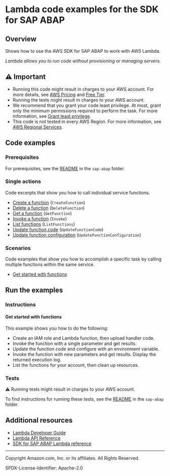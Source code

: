 # Lambda code examples for the SDK for SAP ABAP

## Overview

Shows how to use the AWS SDK for SAP ABAP to work with AWS Lambda.

<!--custom.overview.start-->
<!--custom.overview.end-->

_Lambda allows you to run code without provisioning or managing servers._

## ⚠ Important

* Running this code might result in charges to your AWS account. For more details, see [AWS Pricing](https://aws.amazon.com/pricing/) and [Free Tier](https://aws.amazon.com/free/).
* Running the tests might result in charges to your AWS account.
* We recommend that you grant your code least privilege. At most, grant only the minimum permissions required to perform the task. For more information, see [Grant least privilege](https://docs.aws.amazon.com/IAM/latest/UserGuide/best-practices.html#grant-least-privilege).
* This code is not tested in every AWS Region. For more information, see [AWS Regional Services](https://aws.amazon.com/about-aws/global-infrastructure/regional-product-services).

<!--custom.important.start-->
<!--custom.important.end-->

## Code examples

### Prerequisites

For prerequisites, see the [README](../../README.md#Prerequisites) in the `sap-abap` folder.


<!--custom.prerequisites.start-->
<!--custom.prerequisites.end-->

### Single actions

Code excerpts that show you how to call individual service functions.

- [Create a function](zcl_aws1_lmd_actions.clas.abap#L62) (`CreateFunction`)
- [Delete a function](zcl_aws1_lmd_actions.clas.abap#L102) (`DeleteFunction`)
- [Get a function](zcl_aws1_lmd_actions.clas.abap#L127) (`GetFunction`)
- [Invoke a function](zcl_aws1_lmd_actions.clas.abap#L148) (`Invoke`)
- [List functions](zcl_aws1_lmd_actions.clas.abap#L190) (`ListFunctions`)
- [Update function code](zcl_aws1_lmd_actions.clas.abap#L213) (`UpdateFunctionCode`)
- [Update function configuration](zcl_aws1_lmd_actions.clas.abap#L250) (`UpdateFunctionConfiguration`)

### Scenarios

Code examples that show you how to accomplish a specific task by calling multiple
functions within the same service.

- [Get started with functions](zcl_aws1_lmd_scenario.clas.abap)


<!--custom.examples.start-->
<!--custom.examples.end-->

## Run the examples

### Instructions


<!--custom.instructions.start-->
<!--custom.instructions.end-->



#### Get started with functions

This example shows you how to do the following:

- Create an IAM role and Lambda function, then upload handler code.
- Invoke the function with a single parameter and get results.
- Update the function code and configure with an environment variable.
- Invoke the function with new parameters and get results. Display the returned execution log.
- List the functions for your account, then clean up resources.

<!--custom.scenario_prereqs.lambda_Scenario_GettingStartedFunctions.start-->
<!--custom.scenario_prereqs.lambda_Scenario_GettingStartedFunctions.end-->


<!--custom.scenarios.lambda_Scenario_GettingStartedFunctions.start-->
<!--custom.scenarios.lambda_Scenario_GettingStartedFunctions.end-->

### Tests

⚠ Running tests might result in charges to your AWS account.


To find instructions for running these tests, see the [README](../../README.md#Tests)
in the `sap-abap` folder.



<!--custom.tests.start-->
<!--custom.tests.end-->

## Additional resources

- [Lambda Developer Guide](https://docs.aws.amazon.com/lambda/latest/dg/welcome.html)
- [Lambda API Reference](https://docs.aws.amazon.com/lambda/latest/dg/API_Reference.html)
- [SDK for SAP ABAP Lambda reference](https://docs.aws.amazon.com/sdk-for-sap-abap/v1/api/latest/lmd/index.html)

<!--custom.resources.start-->
<!--custom.resources.end-->

---

Copyright Amazon.com, Inc. or its affiliates. All Rights Reserved.

SPDX-License-Identifier: Apache-2.0